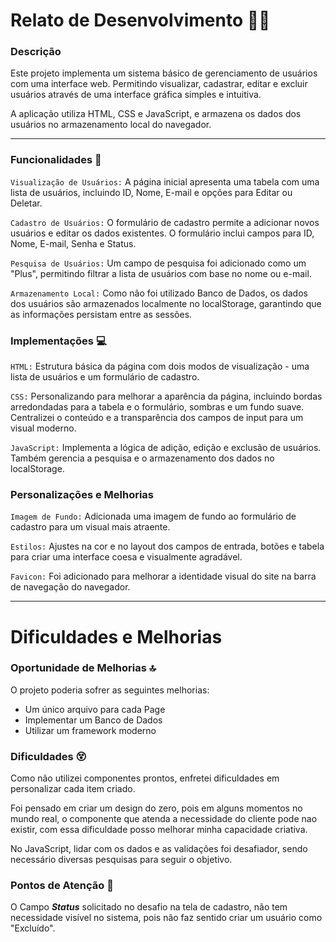 # Relato de Desenvolvimento 👩‍💻

### Descrição 
Este projeto implementa um sistema básico de gerenciamento de usuários com uma interface web. Permitindo visualizar, cadastrar, editar e excluir usuários através de uma interface gráfica simples e intuitiva. 

A aplicação utiliza HTML, CSS e JavaScript, e armazena os dados dos usuários no armazenamento local do navegador.

---
### Funcionalidades 📑

`Visualização de Usuários:` A página inicial apresenta uma tabela com uma lista de usuários, incluindo ID, Nome, E-mail e opções para Editar ou Deletar.

`Cadastro de Usuários:` O formulário de cadastro permite a adicionar novos usuários e editar os dados existentes. O formulário inclui campos para ID, Nome, E-mail, Senha e Status.

`Pesquisa de Usuários:` Um campo de pesquisa foi adicionado como um "Plus", permitindo filtrar a lista de usuários com base no nome ou e-mail.

`Armazenamento Local:` Como não foi utilizado Banco de Dados, os dados dos usuários são armazenados localmente no localStorage, garantindo que as informações persistam entre as sessões.

### Implementações 💻
`HTML:` Estrutura básica da página com dois modos de visualização - uma lista de usuários e um formulário de cadastro.

`CSS:` Personalizando para melhorar a aparência da página, incluindo bordas arredondadas para a tabela e o formulário, sombras e um fundo suave. Centralizei o conteúdo e a transparência dos campos de input para um visual moderno.

`JavaScript:` Implementa a lógica de adição, edição e exclusão de usuários. Também gerencia a pesquisa e o armazenamento dos dados no localStorage.

### Personalizações e Melhorias
`Imagem de Fundo:` Adicionada uma imagem de fundo ao formulário de cadastro para um visual mais atraente.

`Estilos:` Ajustes na cor e no layout dos campos de entrada, botões e tabela para criar uma interface coesa e visualmente agradável.

`Favicon:` Foi adicionado para melhorar a identidade visual do site na barra de navegação do navegador.

---
# Dificuldades e Melhorias 

### Oportunidade de Melhorias 🔝
O projeto poderia sofrer as seguintes melhorias:
- Um único arquivo para cada Page
- Implementar um Banco de Dados
- Utilizar um framework moderno

### Dificuldades 😵
Como não utilizei componentes prontos, enfretei dificuldades em personalizar cada item criado.

Foi pensado em criar um design do zero, pois em alguns momentos no mundo real, o componente que atenda a necessidade do cliente pode nao existir, com essa dificuldade posso melhorar minha capacidade criativa.

No JavaScript, lidar com os dados e as validações foi desafiador, sendo necessário diversas pesquisas para seguir o objetivo.

### Pontos de Atenção 🙊

O Campo ***Status*** solicitado no desafio na tela de cadastro, não tem necessidade visível no sistema, pois não faz sentido criar um usuário como "Excluído".